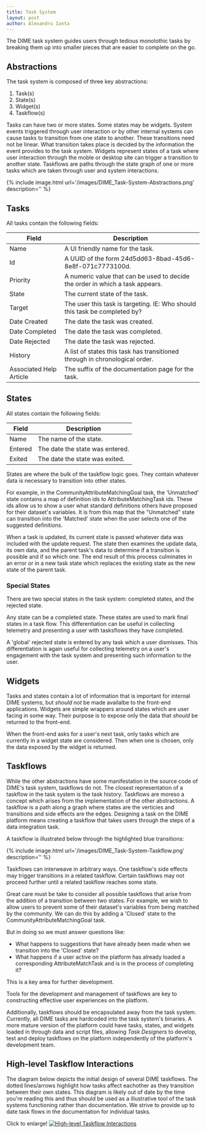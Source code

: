 ```yaml
---
title: Task System
layout: post
author: Alexandru Ianta
---
```

The DIME task system guides users through tedious monolothic tasks by breaking them up into smaller pieces that are easier to complete on the go.

## Abstractions

The task system is composed of three key abstractions: 

1. Task(s)
2. State(s)
3. Widget(s)
4. Taskflow(s)

Tasks can have two or more states. Some states may be widgets. System events triggered through user interaction or by other internal systems can cause tasks to transition from one state to another. These transitions need not be linear. What transition takes place is decided by the information the event provides to the task system. Widgets represent states of a task where user interaction through the moble or desktop site can trigger a transition to another state. Taskflows are paths through the state graph of one or more tasks which are taken through user and system interactions.

{% include image.html url='/images/DIME_Task-System-Abstractions.png' description='' %}

## Tasks
All tasks contain the following fields:

| Field | Description | 
|-|-|
|Name | A UI friendly name for the task. |
|Id | A UUID of the form 24d5dd63-8bad-45d6-8e8f-071c7773100d. |
|Priority| A numeric value that can be used to decide the order in which a task appears. |
|State| The current state of the task. |
|Target| The user this task is targeting. IE: Who should this task be completed by? |
|Date Created| The date the task was created. |
|Date Completed| The date the task was completed.|
|Date Rejected| The date the task was rejected. |
|History| A list of states this task has transitioned through in chronological order. |
|Associated Help Article| The suffix of the documentation page for the task. |

## States
All states contain the following fields:

| Field | Description |
|-|-|
|Name| The name of the state. |
|Entered| The date the state was entered. |
|Exited | The date the state was exited. |

States are where the bulk of the taskflow logic goes. They contain whatever data is necessary to transition into other states. 

For example, in the CommunityAttributeMatchingGoal task, the 'Unmatched' state contains a map of definition ids to AttributeMatchingTask ids. These ids allow us to show a user what standard definitions others have proposed for their dataset's variables. It is from this map that the "Unmatched" state can transition into the 'Matched' state when the user selects one of the suggested definitions.

When a task is updated, its current state is passed whatever data was included with the update request. The state then examines the update data, its own data, and the parent task's data to determine if a transition is possible and if so which one. The end result of this process culminates in an error or in a new task state which replaces the existing state as the new state of the parent task.

### Special States

There are two special states in the task system: completed states, and the rejected state. 

Any state can be a completed state. These states are used to mark final states in a task flow. This differentiation can be useful in collecting telemetry and presenting a user with tasksflows they have completed.

A 'global' rejected state is entered by any task which a user dismisses. This differentiation is again useful for collecting telemetry on a user's engagement with the task system and presenting such information to the user.


## Widgets
Tasks and states contain a lot of information that is important for internal DIME systems, but *should not* be made availalbe to the front-end applications. Widgets are simple wrappers around states which are user facing in some way. Their purpose is to expose only the data that *should* be returned to the front-end. 

When the front-end asks for a user's next task, only tasks which are currently in a widget state are considered. Then when one is chosen, only the data exposed by the widget is returned.

## Taskflows

While the other abstractions have some manifestation in the source code of DIME's task system, taskflows do not. The closest representation of a taskflow in the task system is the task history. Taskflows are moreso a concept which arises from the implementation of the other abstractions. A taskflow is a path along a graph where states are the verticies and transitions and side effects are the edges. Designing a task on the DIME platform means creating a taskflow that takes users through the steps of a data integration task. 

A taskflow is illustrated below through the highlighted blue transitions:

{% include image.html url='/images/DIME_Task-System-Taskflow.png' description='' %}

Taskflows can interweave in arbitrary ways. One taskflow's side effects may trigger transitions in a related taskflow. Certain taskflows may not proceed further until a related taskflow reaches some state. 

Great care must be take to consider all possible taskflows that arise from the addition of a transition between two states. For example, we wish to allow users to prevent some of their dataset's variables from being matched by the community. We can do this by adding a 'Closed' state to the CommunityAttributeMatchingGoal task.


But in doing so we must answer questions like:

* What happens to suggestions that have already been made when we transition into the 'Closed' state?
* What happens if a user active on the platform has already loaded a corresponding AttributeMatchTask and is in the process of completing it? 

This is a key area for further development. 

Tools for the development and management of taskflows are key to constructing effective user experiences on the platform. 

Additionally, taskflows should be encapsulated away from the task system. Currently, all DIME tasks are hardcoded into the task system's binaries. A more mature version of the platform could have tasks, states, and widgets loaded in through data and script files, allowing *Task Designers* to develop, test and deploy taskflows on the platform independently of the platform's development team. 

## High-level Taskflow Interactions
The diagram below depicts the initial design of several DIME taskflows. The dotted lines/arrows highlight how tasks affect eachother as they transition between their own states. This diagram is likely out of date by the time you're reading this and thus should be used as a illustrative tool of the task systems functioning rather than documentation. We strive to provide up to date task flows in the documentation for individual tasks.

Click to enlarge!
[![High-level Taskflow Interactions]({{site.url}}/images/Task-Systems-Design-Draft.png)]({{site.url}}/images/Task-Systems-Design-Draft.png)